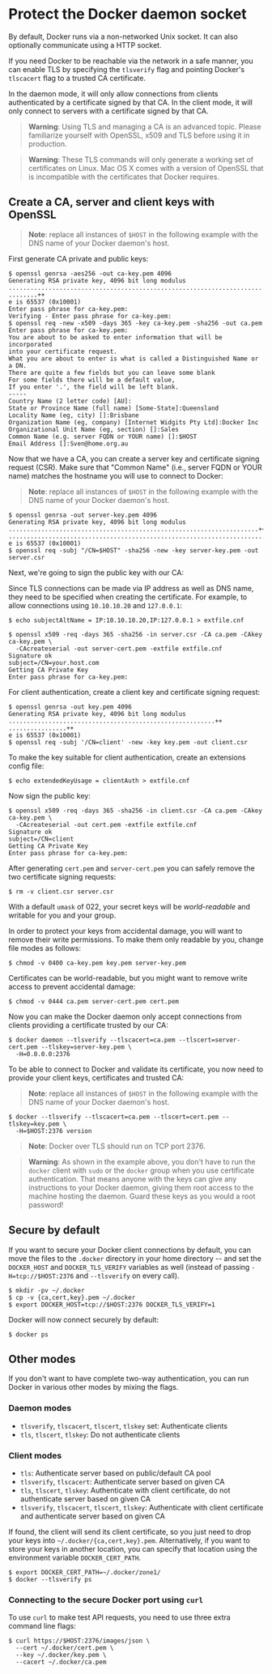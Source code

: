 <!--[metadata]>
+++
title = "Protect the Docker daemon socket"
description = "How to setup and run Docker with HTTPS"
keywords = ["docker, docs, article, example, https, daemon, tls, ca,  certificate"]
[menu.main]
parent = "smn_administrate"
weight = 5
+++
<![end-metadata]-->

# Protect the Docker daemon socket

By default, Docker runs via a non-networked Unix socket. It can also
optionally communicate using a HTTP socket.

If you need Docker to be reachable via the network in a safe manner, you can
enable TLS by specifying the `tlsverify` flag and pointing Docker's
`tlscacert` flag to a trusted CA certificate.

In the daemon mode, it will only allow connections from clients
authenticated by a certificate signed by that CA. In the client mode,
it will only connect to servers with a certificate signed by that CA.

> **Warning**:
> Using TLS and managing a CA is an advanced topic. Please familiarize yourself
> with OpenSSL, x509 and TLS before using it in production.

> **Warning**:
> These TLS commands will only generate a working set of certificates on Linux.
> Mac OS X comes with a version of OpenSSL that is incompatible with the
> certificates that Docker requires.

## Create a CA, server and client keys with OpenSSL

> **Note**: replace all instances of `$HOST` in the following example with the
> DNS name of your Docker daemon's host.

First generate CA private and public keys:

    $ openssl genrsa -aes256 -out ca-key.pem 4096
    Generating RSA private key, 4096 bit long modulus
    ............................................................................................................................................................................................++
    ........++
    e is 65537 (0x10001)
    Enter pass phrase for ca-key.pem:
    Verifying - Enter pass phrase for ca-key.pem:
    $ openssl req -new -x509 -days 365 -key ca-key.pem -sha256 -out ca.pem
    Enter pass phrase for ca-key.pem:
    You are about to be asked to enter information that will be incorporated
    into your certificate request.
    What you are about to enter is what is called a Distinguished Name or a DN.
    There are quite a few fields but you can leave some blank
    For some fields there will be a default value,
    If you enter '.', the field will be left blank.
    -----
    Country Name (2 letter code) [AU]:
    State or Province Name (full name) [Some-State]:Queensland
    Locality Name (eg, city) []:Brisbane
    Organization Name (eg, company) [Internet Widgits Pty Ltd]:Docker Inc
    Organizational Unit Name (eg, section) []:Sales
    Common Name (e.g. server FQDN or YOUR name) []:$HOST
    Email Address []:Sven@home.org.au

Now that we have a CA, you can create a server key and certificate
signing request (CSR). Make sure that "Common Name" (i.e., server FQDN or YOUR
name) matches the hostname you will use to connect to Docker:

> **Note**: replace all instances of `$HOST` in the following example with the
> DNS name of your Docker daemon's host.

    $ openssl genrsa -out server-key.pem 4096
    Generating RSA private key, 4096 bit long modulus
    .....................................................................++
    .................................................................................................++
    e is 65537 (0x10001)
    $ openssl req -subj "/CN=$HOST" -sha256 -new -key server-key.pem -out server.csr

Next, we're going to sign the public key with our CA:

Since TLS connections can be made via IP address as well as DNS name, they need
to be specified when creating the certificate. For example, to allow connections
using `10.10.10.20` and `127.0.0.1`:

    $ echo subjectAltName = IP:10.10.10.20,IP:127.0.0.1 > extfile.cnf

    $ openssl x509 -req -days 365 -sha256 -in server.csr -CA ca.pem -CAkey ca-key.pem \
      -CAcreateserial -out server-cert.pem -extfile extfile.cnf
    Signature ok
    subject=/CN=your.host.com
    Getting CA Private Key
    Enter pass phrase for ca-key.pem:

For client authentication, create a client key and certificate signing
request:

    $ openssl genrsa -out key.pem 4096
    Generating RSA private key, 4096 bit long modulus
    .........................................................++
    ................++
    e is 65537 (0x10001)
    $ openssl req -subj '/CN=client' -new -key key.pem -out client.csr

To make the key suitable for client authentication, create an extensions
config file:

    $ echo extendedKeyUsage = clientAuth > extfile.cnf

Now sign the public key:

    $ openssl x509 -req -days 365 -sha256 -in client.csr -CA ca.pem -CAkey ca-key.pem \
      -CAcreateserial -out cert.pem -extfile extfile.cnf
    Signature ok
    subject=/CN=client
    Getting CA Private Key
    Enter pass phrase for ca-key.pem:

After generating `cert.pem` and `server-cert.pem` you can safely remove the
two certificate signing requests:

    $ rm -v client.csr server.csr

With a default `umask` of 022, your secret keys will be *world-readable* and
writable for you and your group.

In order to protect your keys from accidental damage, you will want to remove their
write permissions. To make them only readable by you, change file modes as follows:

    $ chmod -v 0400 ca-key.pem key.pem server-key.pem

Certificates can be world-readable, but you might want to remove write access to
prevent accidental damage:

    $ chmod -v 0444 ca.pem server-cert.pem cert.pem

Now you can make the Docker daemon only accept connections from clients
providing a certificate trusted by our CA:

    $ docker daemon --tlsverify --tlscacert=ca.pem --tlscert=server-cert.pem --tlskey=server-key.pem \
      -H=0.0.0.0:2376

To be able to connect to Docker and validate its certificate, you now
need to provide your client keys, certificates and trusted CA:

> **Note**: replace all instances of `$HOST` in the following example with the
> DNS name of your Docker daemon's host.

    $ docker --tlsverify --tlscacert=ca.pem --tlscert=cert.pem --tlskey=key.pem \
      -H=$HOST:2376 version

> **Note**:
> Docker over TLS should run on TCP port 2376.

> **Warning**:
> As shown in the example above, you don't have to run the `docker` client
> with `sudo` or the `docker` group when you use certificate authentication.
> That means anyone with the keys can give any instructions to your Docker
> daemon, giving them root access to the machine hosting the daemon. Guard
> these keys as you would a root password!

## Secure by default

If you want to secure your Docker client connections by default, you can move
the files to the `.docker` directory in your home directory -- and set the
`DOCKER_HOST` and `DOCKER_TLS_VERIFY` variables as well (instead of passing
`-H=tcp://$HOST:2376` and `--tlsverify` on every call).

    $ mkdir -pv ~/.docker
    $ cp -v {ca,cert,key}.pem ~/.docker
    $ export DOCKER_HOST=tcp://$HOST:2376 DOCKER_TLS_VERIFY=1

Docker will now connect securely by default:

    $ docker ps

## Other modes

If you don't want to have complete two-way authentication, you can run
Docker in various other modes by mixing the flags.

### Daemon modes

 - `tlsverify`, `tlscacert`, `tlscert`, `tlskey` set: Authenticate clients
 - `tls`, `tlscert`, `tlskey`: Do not authenticate clients

### Client modes

 - `tls`: Authenticate server based on public/default CA pool
 - `tlsverify`, `tlscacert`: Authenticate server based on given CA
 - `tls`, `tlscert`, `tlskey`: Authenticate with client certificate, do not
   authenticate server based on given CA
 - `tlsverify`, `tlscacert`, `tlscert`, `tlskey`: Authenticate with client
   certificate and authenticate server based on given CA

If found, the client will send its client certificate, so you just need
to drop your keys into `~/.docker/{ca,cert,key}.pem`. Alternatively,
if you want to store your keys in another location, you can specify that
location using the environment variable `DOCKER_CERT_PATH`.

    $ export DOCKER_CERT_PATH=~/.docker/zone1/
    $ docker --tlsverify ps

### Connecting to the secure Docker port using `curl`

To use `curl` to make test API requests, you need to use three extra command line
flags:

    $ curl https://$HOST:2376/images/json \
      --cert ~/.docker/cert.pem \
      --key ~/.docker/key.pem \
      --cacert ~/.docker/ca.pem
